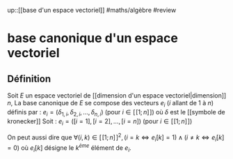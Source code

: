 up::[[base d'un espace vectoriel]]
#maths/algèbre #review 
# base canonique d'un espace vectoriel

## Définition
Soit $E$ un espace vectoriel de [[dimension d'un espace vectoriel|dimension]] $n$,
La base canonique de $E$ se compose des vecteurs $e_i$ ($i$ allant de $1$ à $n$) définis par :
$e_i = (\delta_{1,i}, \delta_{2,i}, \ldots, \delta_{n,i})$ (pour $i\in[\![1;n]\!]$)
où $\delta$ est le [[symbole de kronecker]]
Soit : $e_i = ([i=1], [i=2], \ldots, [i=n])$ (pour $i\in[\![1;n]\!]$)

On peut aussi dire que $\forall (i,k)\in[\![1;n]\!]^2, (i=k\iff e_i[k] = 1) \wedge (i\neq k\iff e_i[k] = 0)$
où $e_i[k]$ désigne le $k^{ème}$ élément de $e_i$.

